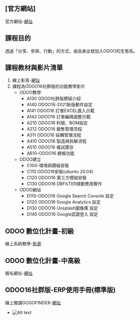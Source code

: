 ## [官方網站]
官方網站-[網址](https://consultant.xienci.com/)
## 課程目的
透過「分享、參與、行動」的方式，由自身出發加入ODOO的生態系。

## 課程教材與影片清單
1. 線上影音-[網址](https://www.youtube.com/channel/UCFn6F8NOS8MTDP4ZSb_ppUA)
2. 課程為ODOO16社群版的功能教學影片
   + ODOO教學
     + A130 ODOO社群版模組介紹
     + A140 ODOO16-2021新版郵件設定
     + A141 ODOO16 訂單EXCEL匯入示範
     + A142 ODOO16 訂單編碼調整示範
     + A210 ODOO16 料號、BOM設定
     + A212 ODOO16 銷售管理流程
     + A311 ODOO16 採購管理流程
     + A410 ODOO16 製造與拆解流程
     + A510 ODOO16 複試庫存
     + A610-ODOO16 總帳功能
   + ODOO建立
     + C100-環境與模組安裝
     + C110 ODOO16安裝(ubuntu 20.04)
     + C120 ODOO16 第三方模組安裝
     + C130 ODOO16 DBFILTER規劃應用實作
   + ODOO網站
     + D110-ODOO16 Google Search Console 設定
     + D120 ODOO16 Google Analytics 設定
     + D130 ODOO16 Unsplash圖像庫 設定
     + D140 ODOO16 Google認證登入 設定

## ODOO 數位化計畫-初級
線上系統教學-[影音](https://www.youtube.com/channel/UCFn6F8NOS8MTDP4ZSb_ppUA)

## ODOO 數位化計畫-中高級
報名網址-[網址](https://consultant.xienci.com/event/2003odoo-1/register)

## ODOO16社群版-ERP使用手冊(標準版)
線上閱讀GOGOFINDER-[網址](https://www.gogofinder.com.tw/book/content.php?id=11130)
  + ![Alt text](https://github.com/ksharry/odoo-repository/blob/main/pic/99.png?raw=true)
